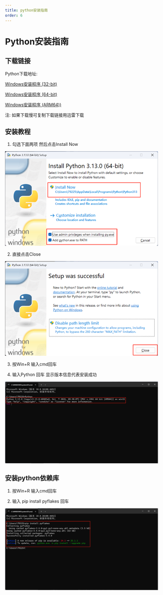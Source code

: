 ```yaml
---
title: python安装指南
order: 6
---
```


# Python安装指南

## 下载链接

Python下载地址:

[Windows安装程序 (32-bit)](https://www.python.org/ftp/python/3.13.0/python-3.13.0.exe)

[Windows安装程序 (64-bit)](https://www.python.org/ftp/python/3.13.0/python-3.13.0-amd64.exe)

[Windows安装程序 (ARM64))](https://www.python.org/ftp/python/3.13.0/python-3.13.0-arm64.exe)

注: 如果下载慢可复制下载链接用迅雷下载

## 安装教程

1. 勾选下面两项 然后点击Install Now

![alt text](assets/python/image.png)

2. 直接点击Close

![alt text](assets/python/image-1.png)

3. 按Win+R 输入cmd回车

4. 输入Python 回车 显示版本信息代表安装成功

![alt text](assets/python/image-2.png)

## 安装python依赖库

1. 按Win+R 输入cmd回车

2. 输入 pip install pyflakes 回车 

![alt text](assets/python/image-3.png)




